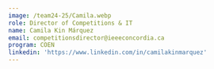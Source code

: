 ```yaml
---
image: /team24-25/Camila.webp
role: Director of Competitions & IT
name: Camila Kin Márquez
email: competitionsdirector@ieeeconcordia.ca
program: COEN
linkedin: 'https://www.linkedin.com/in/camilakinmarquez'
---
```


